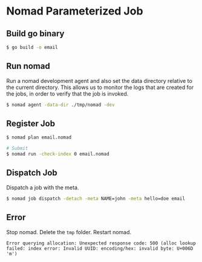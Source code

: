 # Nomad Parameterized Job

## Build go binary

```bash
$ go build -o email
```

## Run nomad

Run a nomad development agent and also set the data directory relative to the current directory. This allows us to monitor the logs that are created for the jobs, in order to verify that the job is invoked.

```bash
$ nomad agent -data-dir ./tmp/nomad -dev
```

## Register Job

```bash
$ nomad plan email.nomad

# Submit
$ nomad run -check-index 0 email.nomad
```

## Dispatch Job

Dispatch a job with the meta.

```bash
$ nomad job dispatch -detach -meta NAME=john -meta hello=doe email
```

## Error 

Stop nomad. Delete the `tmp` folder. Restart nomad.

```
Error querying allocation: Unexpected response code: 500 (alloc lookup failed: index error: Invalid UUID: encoding/hex: invalid byte: U+006D 'm')
```